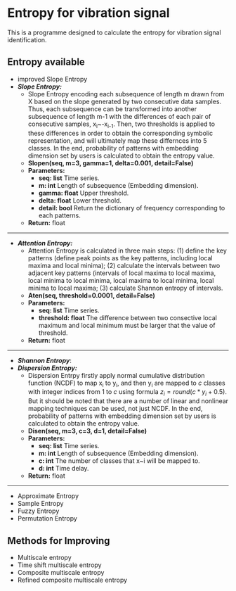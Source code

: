 # Entropy for vibration signal
This is a programme designed to calculate the entropy for vibration signal identification.

## Entropy available
* improved Slope Entropy  
* ***Slope Entropy:***
    * Slope Entropy encoding each subsequence of length m drawn from X based on the slope generated by two consecutive data samples. Thus, each subsequence can be transformed into another subsequence of length m-1 with the differences of each pair of consecutive samples, x<sub>i</sub>~-x<sub>i-1</sub>. Then, two thresholds is applied to these differences in order to obtain the corresponding symbolic representation, and will ultimately map these differnces into 5 classes. In the end, probability of patterns with embedding dimension set by users is calculated to obtain the entropy value.
    * **Slopen(seq, m=3, gamma=1, delta=0.001, detail=False)**
    * **Parameters:**
        * **seq:     list**      Time series.
        * **m:       int**       Length of subsequence (Embedding dimension).
        * **gamma:   float**     Upper threshold.
        * **delta:   float**     Lower threshold.
        * **detail:  bool**      Return the dictionary of frequency corresponding to each patterns.
    * **Return:**   float
---
* ***Attention Entropy:***
   * Attention Entropy is calculated in three main steps: (1) define the key patterns (define peak points as the key patterns, including local maxima and local minima); (2) calculate the intervals between two adjacent key patterns (intervals of local maxima to local maxima, local minima to local minima, local maxima to local minima, local minima to local maxima; (3) calculate Shannon entropy of intervals.
   * **Aten(seq, threshold=0.0001, detail=False)**
   * **Parameters:**
      * **seq:       list**      Time series.
      * **threshold: float**     The difference between two consective local maximum and local minimum must be larger that the value of threshold.
   * **Return:**   float
---
* ***Shannon Entropy***:
* ***Dispersion Entropy:***
   * Dispersion Entrpy firstly apply normal cumulative distribution function (NCDF) to map x<sub>i</sub> to y<sub>i</sub>, and then y<sub>i</sub> are mapped to $c$ classes with integer indices from 1 to $c$ using formula $z_i=round(c*y_i+0.5)$. But it should be noted that there are a number of linear and nonlinear mapping techniques can be used, not just NCDF. In the end, probability of patterns with embedding dimension set by users is calculated to obtain the entropy value.
   * **Disen(seq, m=3, c=3, d=1, detail=False)**
   * **Parameters:**
      * **seq:      list**        Time series.
      * **m:        int**         Length of subsequence (Embedding dimension).
      * **c:        int**         The number of classes that x~i will be mapped to.
      * **d:        int**         Time delay.
   * **Return:**   float
---
* Approximate Entropy  
* Sample Entropy  
* Fuzzy Entropy  
* Permutation Entropy
## Methods for Improving
* Multiscale entropy  
* Time shift multiscale entropy  
* Composite multiscale entropy  
* Refined composite multiscale entropy  
